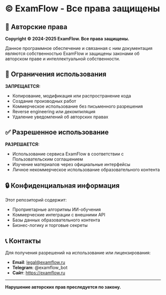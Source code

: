 # © ExamFlow - Все права защищены

## 📄 Авторские права

**Copyright © 2024-2025 ExamFlow. Все права защищены.**

Данное программное обеспечение и связанная с ним документация являются собственностью ExamFlow и защищены законами об авторском праве и интеллектуальной собственности.

## 🚫 Ограничения использования

**ЗАПРЕЩАЕТСЯ:**
- Копирование, модификация или распространение кода
- Создание производных работ
- Коммерческое использование без письменного разрешения
- Reverse engineering или декомпиляция
- Удаление уведомлений об авторских правах

## ✅ Разрешенное использование

**РАЗРЕШАЕТСЯ:**
- Использование сервиса ExamFlow в соответствии с Пользовательским соглашением
- Изучение материалов через официальные интерфейсы
- Личное некоммерческое использование образовательного контента

## 🔒 Конфиденциальная информация

Этот репозиторий содержит:
- Проприетарные алгоритмы ИИ-обучения
- Коммерческие интеграции с внешними API
- Базы данных образовательного контента
- Бизнес-логику и торговые секреты

## 📞 Контакты

Для получения разрешений на использование или лицензирования:
- **Email**: legal@examflow.ru
- **Telegram**: @examflow_bot
- **Сайт**: https://examflow.ru

---

**Нарушение авторских прав преследуется по закону.**
